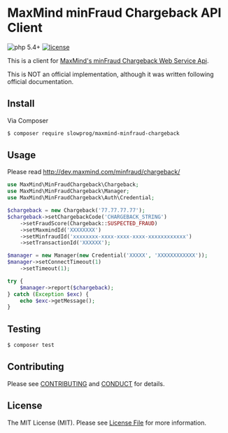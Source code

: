 # MaxMind minFraud Chargeback API Client

![php 5.4+](https://img.shields.io/badge/php-min%205.4-red.svg?style=flat-square)
[![license](https://img.shields.io/github/license/mashape/apistatus.svg?maxAge=2592000)](https://github.com/slowprog/maxmind-minfraud-chargeback/blob/master/LICENSE.md)

This is a client for [MaxMind's minFraud Chargeback Web Service Api](http://dev.maxmind.com/minfraud/chargeback/).

This is NOT an official implementation, although it was written following official documentation.

## Install

Via Composer

```bash
$ composer require slowprog/maxmind-minfraud-chargeback
```

## Usage

Please read http://dev.maxmind.com/minfraud/chargeback/


```php
use MaxMind\MinFraudChargeback\Chargeback;
use MaxMind\MinFraudChargeback\Manager;
use MaxMind\MinFraudChargeback\Auth\Credential;

$chargeback = new Chargeback('77.77.77.77');
$chargeback->setChargebackCode('CHARGEBACK_STRING')
    ->setFraudScore(Chargeback::SUSPECTED_FRAUD)
    ->setMaxmindId('XXXXXXXX')
    ->setMinfraudId('xxxxxxxx-xxxx-xxxx-xxxx-xxxxxxxxxxxx')
    ->setTransactionId('XXXXXX');

$manager = new Manager(new Credential('XXXXX', 'XXXXXXXXXXXX'));
$manager->setConnectTimeout(1)
    ->setTimeout(1);

try {
    $manager->report($chargeback);
} catch (Exception $exc) {
    echo $exc->getMessage();
}
```

## Testing

``` bash
$ composer test
```

## Contributing

Please see [CONTRIBUTING](CONTRIBUTING.md) and [CONDUCT](CONDUCT.md) for details.

## License

The MIT License (MIT). Please see [License File](LICENSE.md) for more information.
